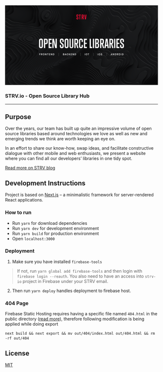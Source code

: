 ![](./static/assets/share-banner.png)

### STRV.io - Open Source Library Hub

---

## Purpose

Over the years, our team has built up quite an impressive volume of open source libraries based around technologies we love as well as new and emerging trends we think are worth keeping an eye on.

In an effort to share our know-how, swap ideas, and facilitate constructive dialogue with other mobile and web enthusiasts, we present a website where you can find all our developers’ libraries in one tidy spot.

[Read more on STRV blog](https://www.strv.com/blog/introducing-strv-io-our-new-open-source-library-hub) 

## Development Instructions

Project is based on [Next.js](https://github.com/zeit/next.js) – a minimalistic framework for server-rendered React applications.


### How to run 

- Run `yarn` for download dependencies
- Run `yarn dev` for development environment
- Run `yarn build` for production environment
- Open `localhost:3000`

### Deployment

1. Make sure you have installed `firebase-tools`
> If not, run `yarn global add firebase-tools` and then login with `firebase login --reauth`.
> You also need to have an access into `strv-io` project in Firebase under your STRV email.
2. Then run `yarn deploy` handles deployment to firebase host.

### 404 Page

Firebase Static Hosting requires having a specific file named `404.html` in the public directory ([read more](https://firebase.google.com/docs/hosting/url-redirects-rewrites#section-404)), therefore following modification is being applied while doing export
```
next build && next export && mv out/404/index.html out/404.html && rm -rf out/404
```

## License

[MIT](./LICENSE)